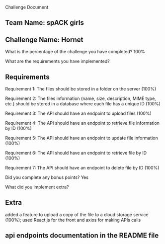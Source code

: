Challenge Document
## Team Name: spACK girls

## Challenge Name: Hornet

What is the percentage of the challenge you have completed? 100%

What are the requirements you have implemented?

## Requirements
Requirement 1: The files should be stored in a folder on the server (100%)

Requirement 2: The files information (name, size, description, MIME type, etc.) should be stored in a database where each file has a unique ID (100%)

Requirement 3: The API should have an endpoint to upload files (100%)

Requirement 4: The API should have an endpoint to retrieve file information by ID (100%)

Requirement 5: The API should have an endpoint to update file information (100%)

Requirement 6: The API should have an endpoint to retrieve file by ID (100%)

Requirement 7: The API should have an endpoint to delete file by ID (100%)

Did you complete any bonus points? Yes

What did you implement extra?

## Extra
added a feature to upload a copy of the file to a cloud storage service (100%);
used React js for the front and axios for making APIs calls


## api endpoints documentation in the README file
